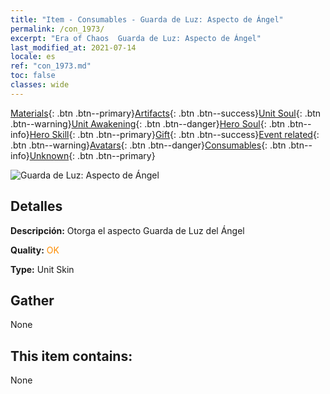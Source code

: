 ```yaml
---
title: "Item - Consumables - Guarda de Luz: Aspecto de Ángel"
permalink: /con_1973/
excerpt: "Era of Chaos  Guarda de Luz: Aspecto de Ángel"
last_modified_at: 2021-07-14
locale: es
ref: "con_1973.md"
toc: false
classes: wide
---
```

 [Materials](/ItemsES/){: .btn .btn--primary}[Artifacts](/ItemsES/Artifacts/){: .btn .btn--success}[Unit Soul](/ItemsES/UnitSoul/){: .btn .btn--warning}[Unit Awakening](/ItemsES/UnitAwakening/){: .btn .btn--danger}[Hero Soul](/ItemsES/HeroSoul/){: .btn .btn--info}[Hero Skill](/ItemsES/HeroSkill/){: .btn .btn--primary}[Gift](/ItemsES/Gift/){: .btn .btn--success}[Event related](/ItemsES/Events/){: .btn .btn--warning}[Avatars](/ItemsES/Avatars/){: .btn .btn--danger}[Consumables](/ItemsES/Consumables/){: .btn .btn--info}[Unknown](/ItemsES/Unknown/){: .btn .btn--primary}

 ![Guarda de Luz: Aspecto de Ángel](/images/u/ti_datianshipifu2.jpg)

## Detalles
 **Descripción:** Otorga el aspecto Guarda de Luz del Ángel

 **Quality:** <span style="color: #FF8C00">OK</span>

 **Type:** Unit Skin

## Gather

  None

## This item contains:

  None

